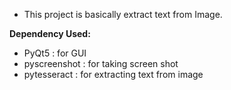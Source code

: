 - This project is basically extract text from Image.

<b>Dependency Used:</b>
- PyQt5 : for GUI
- pyscreenshot : for taking screen shot
- pytesseract : for extracting text from image

